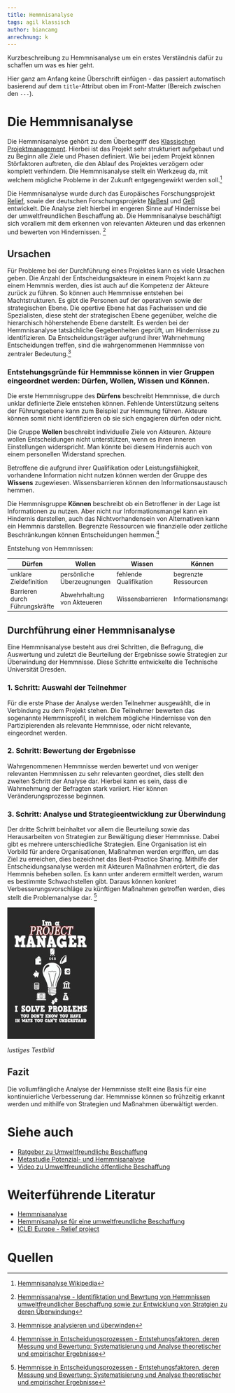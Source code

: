 ```yaml
---
title: Hemmnisanalyse
tags: agil klassisch
author: biancamg
anrechnung: k
---
```


Kurzbeschreibung zu Hemmnisanalyse um ein erstes Verständnis dafür zu schaffen um was es hier geht.

Hier ganz am Anfang keine Überschrift einfügen - das passiert automatisch basierend auf dem `title`-Attribut
oben im Front-Matter (Bereich zwischen den `---`).

# Die Hemmnisanalyse 


Die Hemmnisanalyse gehört zu dem Überbegriff des [Klassischen Projektmanagement](https://de.wikipedia.org/wiki/Projektmanagement). 
Hierbei ist das Projekt sehr strukturiert aufgebaut und zu Beginn alle Ziele und Phasen definiert. 
Wie bei jedem Projekt können Störfaktoren auftreten, die den Ablauf des Projektes verzögern oder komplett verhindern. Die Hemmnisanalyse stellt ein Werkzeug da,
mit welchem mögliche Probleme in der Zukunft entgegengewirkt werden soll.[^1]

Die Hemmnisanalyse wurde durch das Europäisches Forschungsprojekt [Relief](https://tudresden.de/bu/wirtschaft/bwl/bu/forschung/forschungsprojekte/projekte/relief), sowie der deutschen Forschungsprojekte [NaBesI](https://tu-dresden.de/bu/wirtschaft/bwl/bu/forschung/forschungsprojekte/projekte/nabesi) und [GeB](https://tu-dresden.de/bu/wirtschaft/bwl/bu/forschung/forschungsprojekte/projekte/green_ebusiness) entwickelt. Die Analyse zielt
hierbei im engeren Sinne auf Hindernisse bei der umweltfreundlichen Beschaffung ab. Die Hemmnisanalyse beschäftigt sich vorallem mit dem erkennen von relevanten
Akteuren und das erkennen und bewerten von Hindernissen. [^2]


## Ursachen 
Für Probleme bei der Durchführung eines Projektes kann es viele Ursachen geben. Die Anzahl der Entscheidungsakteure in einem Projekt kann zu einem Hemmnis
werden, dies ist auch auf die Kompetenz der Akteure zurück zu führen. So können auch Hemmnisse entstehen bei Machtstrukturen. Es gibt die Personen auf der
operativen sowie der strategischen Ebene. Die opertive Ebene hat das Fachwissen und die Spezialisten, diese steht der strategischen Ebene gegenüber, welche die
hierarchisch höherstehende Ebene darstellt. 
Es werden bei der Hemmnisanalyse tatsächliche Gegebenheiten geprüft, um Hindernisse zu identifizieren. Da Entscheidungsträger aufgrund ihrer Wahrnehmung
Entscheidungen treffen, sind die wahrgenommenen Hemmnisse von zentraler Bedeutung.[^3]

### Entstehungsgründe für Hemmnisse können in vier Gruppen eingeordnet werden: Dürfen, Wollen, Wissen und Können. 
Die erste Hemmnisgruppe des **Dürfens** beschreibt Hemmnisse, die durch unklar definierte Ziele entstehen können. Fehlende Unterstützung seitens der
Führungsebene kann zum Beispiel zur Hemmung führen. Akteure können somit nicht identifizieren ob sie sich engagieren dürfen oder nicht.

Die Gruppe **Wollen** beschreibt individuelle Ziele von Akteuren. Akteure wollen Entscheidungen nicht unterstützen, wenn es ihren inneren Einstellungen
widerspricht. Man könnte bei diesem Hindernis auch von einem personellen Widerstand sprechen.

Betroffene die aufgrund ihrer Qualifikation oder Leistungsfähigkeit, vorhandene Information nicht nutzen können werden der Gruppe des **Wissens** zugewiesen.
Wissensbarrieren können den Informationsaustausch hemmen.

Die Hemmnisgruppe **Können** beschreibt ob ein Betroffener in der Lage ist Informationen zu nutzen. Aber nicht nur Informationsmangel kann ein Hindernis
darstellen, auch das Nichtvorhandensein von Alternativen kann ein Hemmnis darstellen. Begrenzte Ressourcen wie finanzielle oder zeitliche Beschränkungen können
Entscheidungen hemmen.[^4]


Entstehung von Hemmnissen:

| Dürfen           | Wollen        | Wissen        | Können        |
| -------------    | ------------- | ------------- | ------------- |
| unklare Zieldefinition | persönliche Überzeugnungen | fehlende Qualifikation      | begrenzte Ressourcen    |
| Barrieren durch Führungskräfte | Abwehrhaltung von Akteueren  | Wissensbarrieren  | Informationsmangel |


## Durchführung einer Hemmnisanalyse
Eine Hemmnisanalyse besteht aus drei Schritten, die Befragung, die Auswertung und zuletzt die Beurteilung der Ergebnisse sowie Strategien zur Überwindung der
Hemmnisse. Diese Schritte entwickelte die Technische Universität Dresden. 
### 1. Schritt: Auswahl der Teilnehmer
Für die erste Phase der Analyse werden Teilnehmer ausgewählt, die in Verbindung zu dem
Projekt stehen. Die Teilnehmer bewerten das sogenannte Hemmnisprofil, in welchem mögliche Hindernisse von den Partizipierenden als relevante Hemmnisse, oder
nicht relevante, eingeordnet werden. 
### 2. Schritt: Bewertung der Ergebnisse
Wahrgenommenen Hemmnisse werden bewertet und von weniger relevanten Hemmnissen zu sehr relevanten geordnet, dies stellt den zweiten Schritt der Analyse dar.
Hierbei kann es sein, dass die Wahrnehmung der Befragten stark variiert. Hier können Veränderungsprozesse beginnen.  
### 3. Schritt: Analyse und Strategieentwicklung zur Überwindung
Der dritte Schritt beinhaltet vor allem die Beurteilung sowie das Herausarbeiten von Strategien zur Bewältigung dieser Hemmnisse. Dabei gibt es mehrere
unterschiedliche Strategien. Eine Organisation ist ein Vorbild für andere Organisationen, Maßnahmen werden ergriffen, um das Ziel zu erreichen, dies bezeichnet
das Best-Practice Sharing. Mithilfe der Entscheidungsanalyse werden mit Akteuren Maßnahmen erörtert, die das Hemmnis beheben sollen. Es kann unter anderem
ermittelt werden, warum es bestimmte Schwachstellen gibt. Daraus können konkret Verbesserungsvorschläge zu künftigen Maßnahmen getroffen werden, dies stellt die
Problemanalyse dar. [^4]


![Beispielabbildung](Hemmnisanalyse/test-file.jpg)

*lustiges Testbild*


## Fazit
Die vollumfängliche Analyse der Hemmnisse stellt eine Basis für eine kontinuierliche Verbesserung dar. Hemmnisse können so frühzeitig erkannt werden und mithilfe von Strategien und Maßnahmen überwältigt werden.



# Siehe auch

* [Ratgeber zu Umweltfreundliche Beschaffung](https://www.umweltbundesamt.de/sites/default/files/medien/376/publikationen/umweltfreundliche_beschaffung_script_6.pdf)
* [Metastudie Potenzial- und Hemmnisanalyse](https://arepoconsult.com/wp-content/uploads/2019/11/metastudie-hemmnisse.pdf)
* [Video zu Umweltfreundliche öffentliche Beschaffung](https://www.youtube.com/watch?v=R_A-uMCSrwg)


# Weiterführende Literatur

* [Hemmnisanalyse](https://www.enzyklo.de/Begriff/Hemmnisanalyse)
* [Hemmnisanalyse für eine umweltfreundliche Beschaffung](https://www.umweltbundesamt.de/)
* [ICLEI Europe - Relief project](https://iclei-europe.org/)


# Quellen

[^1]: [Hemmnisanalyse Wikipedia](https://de.wikipedia.org/wiki/Hemmnisanalyse)
[^2]: [Hemmnissanalyse - Identifiktation und Bewrtung von Hemmnissen umweltfreundlicher Beschaffung sowie zur Entwicklung von Stratgien zu deren Überwindung](https://tu-dresden.de/bu/wirtschaft/bwl/bu/forschung/forschungsprojekte/projekte/hemmnisanalyse)
[^3]: [Hemmnisse analysieren und überwinden](https://www.researchgate.net/publication/319475002_Hemmnisse_analysieren_und_uberwinden)
[^4]: [Hemmnisse in Entscheidungsprozessen - Entstehungsfaktoren, deren Messung und Bewertung: Systematisierung und Analyse theoretischer und empirischer Ergebnisse](https://tud.qucosa.de/api/qucosa%3A25161/attachment/ATT-0/)


